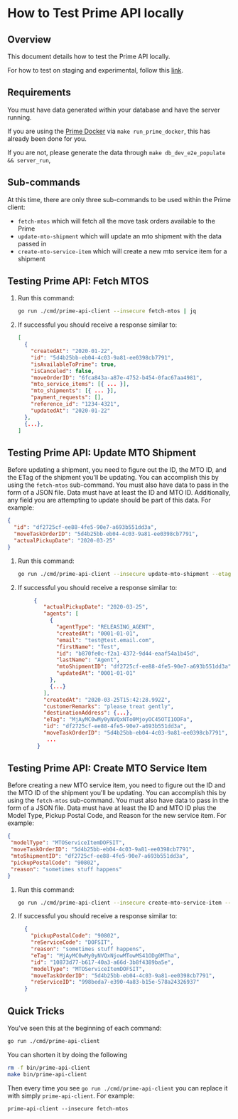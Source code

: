 # How to Test Prime API locally

## Overview

This document details how to test the Prime API locally.

For how to test on staging and experimental, follow this [link](test-prime-api-staging-experimental.md).

## Requirements

You must have data generated within your database and have the server running.

If you are using the [Prime Docker](run-prime-docker.md) via `make run_prime_docker`, this has already been done for you.

If you are not, please generate the data through `make db_dev_e2e_populate && server_run`,

## Sub-commands

At this time, there are only three sub-commands to be used within the Prime client:

- `fetch-mtos` which will fetch all the move task orders available to the Prime
- `update-mto-shipment` which will update an mto shipment with the data passed in
- `create-mto-service-item` which will create a new mto service item for a shipment

## Testing Prime API: Fetch MTOS

1. Run this command:

    ```sh
    go run ./cmd/prime-api-client --insecure fetch-mtos | jq
    ```

2. If successful you should receive a response similar to:

    ```json
    [
      {
        "createdAt": "2020-01-22",
        "id": "5d4b25bb-eb04-4c03-9a81-ee0398cb7791",
        "isAvailableToPrime": true,
        "isCanceled": false,
        "moveOrderID": "6fca843a-a87e-4752-b454-0fac67aa4981",
        "mto_service_items": [{ ... }],
        "mto_shipments": [{ ... }],
        "payment_requests": [],
        "reference_id": "1234-4321",
        "updatedAt": "2020-01-22"
      },
      {...},
    ]
    ```

## Testing Prime API: Update MTO Shipment

Before updating a shipment, you need to figure out the ID, the MTO ID, and the ETag of the shipment you'll be updating. You can accomplish this by using the `fetch-mtos` sub-command. You must also have data to pass in the form of a JSON file. Data must have at least the ID and MTO ID. Additionally, any field you are attempting to update should be part of this data. For example:

```json
{
  "id": "df2725cf-ee88-4fe5-90e7-a693b551dd3a",
  "moveTaskOrderID": "5d4b25bb-eb04-4c03-9a81-ee0398cb7791",
  "actualPickupDate": "2020-03-25"
}
```

1. Run this command:

    ```sh
    go run ./cmd/prime-api-client --insecure update-mto-shipment --etag {ETAG} --filename {PATH TO FILE} | jq
    ```

2. If successful you should receive a response similar to:

    ```json
         {
            "actualPickupDate": "2020-03-25",
            "agents": [
              {
                "agentType": "RELEASING_AGENT",
                "createdAt": "0001-01-01",
                "email": "test@test.email.com",
                "firstName": "Test",
                "id": "b870fe0c-f2a1-4372-9d44-eaaf54a1b45d",
                "lastName": "Agent",
                "mtoShipmentID": "df2725cf-ee88-4fe5-90e7-a693b551dd3a",
                "updatedAt": "0001-01-01"
              },
              {...}
            ],
            "createdAt": "2020-03-25T15:42:28.992Z",
            "customerRemarks": "please treat gently",
            "destinationAddress": {...},
            "eTag": "MjAyMC0wMy0yNVQxNTo0MjoyOC45OTI1ODFa",
            "id": "df2725cf-ee88-4fe5-90e7-a693b551dd3a",
            "moveTaskOrderID": "5d4b25bb-eb04-4c03-9a81-ee0398cb7791",
             ...
          }
    ```

## Testing Prime API: Create MTO Service Item

Before creating a new MTO service item, you need to figure out the ID and the MTO ID of the shipment you'll be updating. You can accomplish this by using the `fetch-mtos` sub-command. You must also have data to pass in the form of a JSON file. Data must have at least the ID and MTO ID plus the Model Type, Pickup Postal Code, and Reason for the new service item. For example:

  ```json
 {
   "modelType": "MTOServiceItemDOFSIT",
   "moveTaskOrderID": "5d4b25bb-eb04-4c03-9a81-ee0398cb7791",
   "mtoShipmentID": "df2725cf-ee88-4fe5-90e7-a693b551dd3a",
   "pickupPostalCode": "90802",
   "reason": "sometimes stuff happens"
 }
  ```

  1. Run this command:

      ```sh
      go run ./cmd/prime-api-client --insecure create-mto-service-item --filename {PATH TO FILE} | jq
      ```

  2. If successful you should receive a response similar to:

      ```json
        {
          "pickupPostalCode": "90802",
          "reServiceCode": "DOFSIT",
          "reason": "sometimes stuff happens",
          "eTag": "MjAyMC0wMy0yNVQxNjowMTowMS41ODg0MTha",
          "id": "10873d77-b617-40a3-a66d-3b8f4389ba5e",
          "modelType": "MTOServiceItemDOFSIT",
          "moveTaskOrderID": "5d4b25bb-eb04-4c03-9a81-ee0398cb7791",
          "reServiceID": "998beda7-e390-4a83-b15e-578a24326937"
        }
      ```


## Quick Tricks

You've seen this at the beginning of each command:

```sh
go run ./cmd/prime-api-client
```

You can shorten it by doing the following

```sh
rm -f bin/prime-api-client
make bin/prime-api-client
```

Then every time you see `go run ./cmd/prime-api-client` you can replace it with simply `prime-api-client`. For example:

```shell script
prime-api-client --insecure fetch-mtos
```
